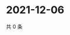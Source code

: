 # 2021-12-06

共 0 条

<!-- BEGIN WEIBO -->
<!-- 最后更新时间 Mon Dec 06 2021 02:16:49 GMT+0800 (China Standard Time) -->

<!-- END WEIBO -->
